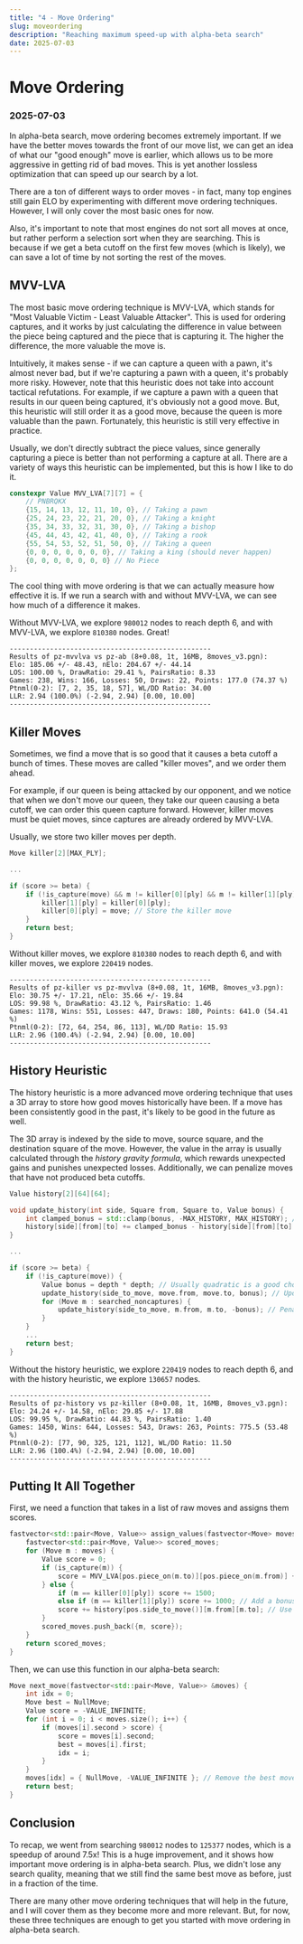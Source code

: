 ```yaml
---
title: "4 - Move Ordering"
slug: moveordering
description: "Reaching maximum speed-up with alpha-beta search"
date: 2025-07-03
---
```


# Move Ordering
### 2025-07-03

In alpha-beta search, move ordering becomes extremely important. If we have the better moves towards the front of our move list, we can get an idea of what our "good enough" move is earlier, which allows us to be more aggressive in getting rid of bad moves. This is yet another lossless optimization that can speed up our search by a lot.

There are a ton of different ways to order moves - in fact, many top engines still gain ELO by experimenting with different move ordering techniques. However, I will only cover the most basic ones for now.

Also, it's important to note that most engines do not sort all moves at once, but rather perform a selection sort when they are searching. This is because if we get a beta cutoff on the first few moves (which is likely), we can save a lot of time by not sorting the rest of the moves.

## MVV-LVA

The most basic move ordering technique is MVV-LVA, which stands for "Most Valuable Victim - Least Valuable Attacker". This is used for ordering captures, and it works by just calculating the difference in value between the piece being captured and the piece that is capturing it. The higher the difference, the more valuable the move is.

Intuitively, it makes sense - if we can capture a queen with a pawn, it's almost never bad, but if we're capturing a pawn with a queen, it's probably more risky. However, note that this heuristic does not take into account tactical refutations. For example, if we capture a pawn with a queen that results in our queen being captured, it's obviously not a good move. But, this heuristic will still order it as a good move, because the queen is more valuable than the pawn. Fortunately, this heuristic is still very effective in practice.

Usually, we don't directly subtract the piece values, since generally capturing a piece is better than not performing a capture at all. There are a variety of ways this heuristic can be implemented, but this is how I like to do it.

```cpp
constexpr Value MVV_LVA[7][7] = {
	// PNBRQKX
	{15, 14, 13, 12, 11, 10, 0}, // Taking a pawn
	{25, 24, 23, 22, 21, 20, 0}, // Taking a knight
	{35, 34, 33, 32, 31, 30, 0}, // Taking a bishop
	{45, 44, 43, 42, 41, 40, 0}, // Taking a rook
	{55, 54, 53, 52, 51, 50, 0}, // Taking a queen
	{0, 0, 0, 0, 0, 0, 0}, // Taking a king (should never happen)
	{0, 0, 0, 0, 0, 0, 0} // No Piece
};
```

The cool thing with move ordering is that we can actually measure how effective it is. If we run a search with and without MVV-LVA, we can see how much of a difference it makes.

Without MVV-LVA, we explore `980012` nodes to reach depth 6, and with MVV-LVA, we explore `810380` nodes. Great!

```
--------------------------------------------------
Results of pz-mvvlva vs pz-ab (8+0.08, 1t, 16MB, 8moves_v3.pgn):
Elo: 185.06 +/- 48.43, nElo: 204.67 +/- 44.14
LOS: 100.00 %, DrawRatio: 29.41 %, PairsRatio: 8.33
Games: 238, Wins: 166, Losses: 50, Draws: 22, Points: 177.0 (74.37 %)
Ptnml(0-2): [7, 2, 35, 18, 57], WL/DD Ratio: 34.00
LLR: 2.94 (100.0%) (-2.94, 2.94) [0.00, 10.00]
--------------------------------------------------
```

## Killer Moves

Sometimes, we find a move that is so good that it causes a beta cutoff a bunch of times. These moves are called "killer moves", and we order them ahead.

For example, if our queen is being attacked by our opponent, and we notice that when we don't move our queen, they take our queen causing a beta cutoff, we can order this queen capture forward. However, killer moves must be quiet moves, since captures are already ordered by MVV-LVA.

Usually, we store two killer moves per depth.

```cpp
Move killer[2][MAX_PLY];

...

if (score >= beta) {
	if (!is_capture(move) && m != killer[0][ply] && m != killer[1][ply]) {
		killer[1][ply] = killer[0][ply];
		killer[0][ply] = move; // Store the killer move
	}
	return best;
}
```

Without killer moves, we explore `810380` nodes to reach depth 6, and with killer moves, we explore `220419` nodes.

```
--------------------------------------------------
Results of pz-killer vs pz-mvvlva (8+0.08, 1t, 16MB, 8moves_v3.pgn):
Elo: 30.75 +/- 17.21, nElo: 35.66 +/- 19.84
LOS: 99.98 %, DrawRatio: 43.12 %, PairsRatio: 1.46
Games: 1178, Wins: 551, Losses: 447, Draws: 180, Points: 641.0 (54.41 %)
Ptnml(0-2): [72, 64, 254, 86, 113], WL/DD Ratio: 15.93
LLR: 2.96 (100.4%) (-2.94, 2.94) [0.00, 10.00]
--------------------------------------------------
```

## History Heuristic

The history heuristic is a more advanced move ordering technique that uses a 3D array to store how good moves historically have been. If a move has been consistently good in the past, it's likely to be good in the future as well.

The 3D array is indexed by the side to move, source square, and the destination square of the move. However, the value in the array is usually calculated through the *history gravity formula*, which rewards unexpected gains and punishes unexpected losses. Additionally, we can penalize moves that have not produced beta cutoffs.

```cpp
Value history[2][64][64];

void update_history(int side, Square from, Square to, Value bonus) {
	int clamped_bonus = std::clamp(bonus, -MAX_HISTORY, MAX_HISTORY); // Ensure the bonus is within bounds
	history[side][from][to] += clamped_bonus - history[side][from][to] * abs(clamped_bonus) / MAX_HISTORY; // Update the history value
}

...

if (score >= beta) {
	if (!is_capture(move)) {
		Value bonus = depth * depth; // Usually quadratic is a good choice, because it rewards deeper searches more
		update_history(side_to_move, move.from, move.to, bonus); // Update the history
		for (Move m : searched_noncaptures) {
			update_history(side_to_move, m.from, m.to, -bonus); // Penalize bad quiet moves
		}
	}
	...
	return best;
}
```

Without the history heuristic, we explore `220419` nodes to reach depth 6, and with the history heuristic, we explore `130657` nodes.

```
--------------------------------------------------
Results of pz-history vs pz-killer (8+0.08, 1t, 16MB, 8moves_v3.pgn):
Elo: 24.24 +/- 14.58, nElo: 29.85 +/- 17.88
LOS: 99.95 %, DrawRatio: 44.83 %, PairsRatio: 1.40
Games: 1450, Wins: 644, Losses: 543, Draws: 263, Points: 775.5 (53.48 %)
Ptnml(0-2): [77, 90, 325, 121, 112], WL/DD Ratio: 11.50
LLR: 2.96 (100.4%) (-2.94, 2.94) [0.00, 10.00]
--------------------------------------------------
```

## Putting It All Together

First, we need a function that takes in a list of raw moves and assigns them scores.

```cpp
fastvector<std::pair<Move, Value>> assign_values(fastvector<Move> moves, Board& pos, int ply) {
	fastvector<std::pair<Move, Value>> scored_moves;
	for (Move m : moves) {
		Value score = 0;
		if (is_capture(m)) {
			score = MVV_LVA[pos.piece_on(m.to)][pos.piece_on(m.from)] + 10000; // Add an offset for captures
		} else {
			if (m == killer[0][ply]) score += 1500;
			else if (m == killer[1][ply]) score += 1000; // Add a bonus for killer moves
			score += history[pos.side_to_move()][m.from][m.to]; // Use history heuristic for quiet moves
		}
		scored_moves.push_back({m, score});
	}
	return scored_moves;
}
```

Then, we can use this function in our alpha-beta search:

```cpp
Move next_move(fastvector<std::pair<Move, Value>> &moves) {
	int idx = 0;
	Move best = NullMove;
	Value score = -VALUE_INFINITE;
	for (int i = 0; i < moves.size(); i++) {
		if (moves[i].second > score) {
			score = moves[i].second;
			best = moves[i].first;
			idx = i;
		}
	}
	moves[idx] = { NullMove, -VALUE_INFINITE }; // Remove the best move from the list
	return best;
}
```

## Conclusion

To recap, we went from searching `980012` nodes to `125377` nodes, which is a speedup of around 7.5x! This is a huge improvement, and it shows how important move ordering is in alpha-beta search. Plus, we didn't lose any search quality, meaning that we still find the same best move as before, just in a fraction of the time.

There are many other move ordering techniques that will help in the future, and I will cover them as they become more and more relevant. But, for now, these three techniques are enough to get you started with move ordering in alpha-beta search.
